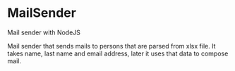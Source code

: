 # MailSender
Mail sender with NodeJS

Mail sender that sends mails to persons that are parsed from xlsx file. It takes name, last name and email address,
later it uses that data to compose mail.


